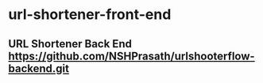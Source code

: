 # url-shortener-front-end
## URL Shortener Back End https://github.com/NSHPrasath/urlshooterflow-backend.git
